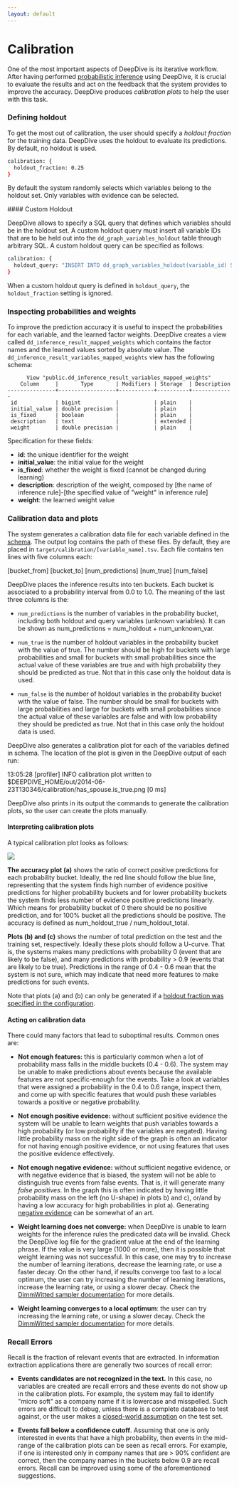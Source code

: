 ```yaml
---
layout: default
---
```


# <a name="calibration" href="#"></a> Calibration

One of the most important aspects of DeepDive is its iterative workflow. After
having performed [probabilistic inference](../general/inference.html) using
DeepDive, it is crucial to evaluate the results and act on the feedback that the
system provides to improve the accuracy. DeepDive produces *calibration plots*
to help the user with this task.

### <a name="holdout" href="#"></a> Defining holdout

To get the most out of calibration, the user should specify a *holdout fraction* for
the training data. DeepDive uses the holdout to evaluate its predictions. By
default, no holdout is used.

```bash
calibration: {
  holdout_fraction: 0.25
}
```

By default the system randomly selects which variables belong to the holdout
set. Only variables with evidence can be selected.

####<a name="custom_holdout" href="#"></a> Custom Holdout

DeepDive allows to specify a SQL query that defines which variables should
be in the holdout set. A custom holdout query must insert all variable IDs that
are to be held out into the `dd_graph_variables_holdout` table through arbitrary
SQL. A custom holdout query can be specified as follows:

```bash
calibration: {
  holdout_query: "INSERT INTO dd_graph_variables_holdout(variable_id) SELECT id FROM mytable WHERE predicate"
}
```

When a custom holdout query is defined in `holdout_query`, the
`holdout_fraction` setting is ignored. 

### Inspecting probabilities and weights

To improve the prediction accuracy it is useful to inspect the probabilities for
each variable, and the learned factor weights. DeepDive creates a view called
`dd_inference_result_mapped_weights` which contains the factor names and the
learned values sorted by absolute value. The
`dd_inference_result_variables_mapped_weights` view has the following schema:

          View "public.dd_inference_result_variables_mapped_weights"
        Column     |       Type       | Modifiers | Storage  | Description
    ---------------+------------------+-----------+----------+-------------
     id            | bigint           |           | plain    |
     initial_value | double precision |           | plain    |
     is_fixed      | boolean          |           | plain    |
     description   | text             |           | extended |
     weight        | double precision |           | plain    |


Specification for these fields:

- **id**: the unique identifier for the weight
- **initial_value**: the initial value for the weight
- **is_fixed**: whether the weight is fixed (cannot be changed during learning)
- **description**: description of the weight, composed by [the name of inference rule]-[the specified value of "weight" in inference rule]
- **weight**: the learned weight value

### Calibration data and plots

The system generates a calibration data file for each variable defined in the
[schema](schema.html). The output log contains the path of these files. By
default, they are placed in `target/calibration/[variable_name].tsv`. Each file
contains ten lines with five columns each:

[bucket_from] [bucket_to] [num_predictions] [num_true] [num_false]

DeepDive places the inference results into ten buckets. Each bucket is
associated to a probability interval from 0.0 to 1.0. The meaning of the last
three columns is the:


- `num_predictions` is the number of variables in the probability bucket,
  including both holdout and query variables (unknown variables).
  It can be shown as num_predictions = num_holdout + num_unknown_var.

- `num_true` is the number of holdout variables in the probability bucket with the 
  value of true. The number should be high for buckets with large
  probabilities and small for buckets with small probabilities since the actual value
  of these variables are true and with high probability they should be predicted as true. 
  Not that in this case only the holdout data is used.

- `num_false` is the number of holdout variables in the probability bucket with the 
  value of false. The number should be small for buckets with large
  probabilities and large for buckets with small probabilities since the actual value
  of these variables are false and with low probability they should be predicted as true.
  Not that in this case only the holdout data is used.


DeepDive also generates a calibration plot for each of the variables defined
in schema. The location of the plot is given in the DeepDive output of each run:

13:05:28 [profiler] INFO  calibration plot written to $DEEPDIVE_HOME/out/2014-06-23T130346/calibration/has_spouse.is_true.png [0 ms]
	
DeepDive also prints in its output the commands to generate the calibration
plots, so the user can create the plots manually.

#### Interpreting calibration plots

A typical calibration plot looks as follows:

![]({{site.baseurl}}/images/calibration_example.png)


**The accuracy plot (a)** shows the ratio of correct positive predictions
for each probability bucket. Ideally, the red line should follow the blue line,
representing that the system finds high number of evidence positive predictions for higher probability buckets and for lower probability buckets the system finds less number of evidence positive predictions linearly. Which means for probability bucket of 0 there should be no positive prediction, and for 100% bucket all the predictions should be positive. The accuracy is defined as num_holdout_true / num_holdout_total.

**Plots (b) and (c)** shows the number of total prediction on the test and the
training set, respectively. Ideally these plots should follow a U-curve. That
is, the systems makes many predictions with probability 0 (event that are likely
to be false), and many predictions with probability > 0.9 (events that are
likely to be true). Predictions in the range of 0.4 - 0.6 mean that the system
is not sure, which may indicate that need more features to make predictions for
such events.

Note that plots (a) and (b) can only be generated if a [holdout fraction was
specified in the configuration](#holdout).

#### Acting on calibration data

There could many factors that lead to suboptimal results. Common ones are:

- **Not enough features:** this is particularly common when a lot of
  probability mass falls in the middle buckets (0.4 - 0.6). The system may be unable
  to make predictions about events because the available features are not
  specific-enough for the events. Take a look at variables that were assigned a probability
  in the 0.4 to 0.6 range, inspect them, and come up with specific features that
  would push these variables towards a positive or negative probability.

- **Not enough positive evidence:** without sufficient positive evidence the
  system will be unable to learn weights that push variables towards a high
  probability (or low probability if the variables are negated).
  Having little probability mass on the right side of the graph is often an
  indicator for not having enough positive evidence, or not using features that
  uses the positive evidence effectively.

- **Not enough negative evidence:** without sufficient negative
  evidence, or with negative evidence that is biased, the system will not be
  able to distinguish true events from false events. That is, it will generate
  many *false positives*. In the graph this is often indicated by having little
  probability mass on the left (no U-shape) in plots b) and c), or/and by having
  a low accuracy for high probabilities in plot a). Generating [negative
  evidence](generating_negative_examples.html) can be somewhat of an art.

- **Weight learning does not converge:** when DeepDive is unable to learn
  weights for the inference rules the predicated data will be invalid. Check the
  DeepDive log file for the gradient value at the end of the learning phrase. If
  the value is very large (1000 or more), then it is possible that weight
  learning was not successful. In this case, one may try to increase the number
  of learning iterations, decrease the learning rate, or use a faster decay. On
  the other hand, if results converge too fast to a local optimum, the user can try
  increasing the number of learning iterations, increase the learning rate, or
  using a slower decay. Check the [DimmWitted sampler
  documentation](sampler.html) for more details.

- **Weight learning converges to a local optimum**: the user can try increasing
  the learning rate, or using a slower decay.  Check the [DimmWitted sampler
  documentation](sampler.html) for more details.

### Recall Errors

Recall is the fraction of relevant events that are extracted. In information
extraction applications there are generally two sources of recall error:

- **Events candidates are not recognized in the text.** In this case, no
  variables are created are recall errors and these events do not show up in the
  calibration plots. For example, the system may fail to identify "micro soft" as a
  company name if it is lowercase and misspelled. Such errors are difficult to
  debug, unless there is  a complete database to test against, or the user makes
  a [closed-world
  assumption](http://en.wikipedia.org/wiki/Closed_world_assumption) on the test
  set.

- **Events fall below a confidence cutoff**. Assuming that one is only
  interested in events that have a high probability, then events in the
  mid-range of the calibration plots can be seen as recall errors. For example,
  if one is interested only in company names that are > 90% confident are
  correct, then the company names in the buckets below 0.9 are recall errors.
  Recall can be improved using some of the aforementioned suggestions.

